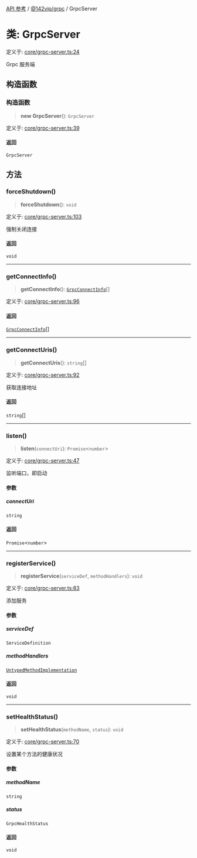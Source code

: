[API 参考](../wiki/Home) / [@142vip/grpc](../wiki/@142vip.grpc) / GrpcServer

# 类: GrpcServer

定义于: [core/grpc-server.ts:24](https://github.com/142vip/core-x/blob/5281e59d2cdd2de59e1ea761d17ed7fe118d1e60/packages/grpc/src/core/grpc-server.ts#L24)

Grpc 服务端

## 构造函数

### 构造函数

> **new GrpcServer**(): `GrpcServer`

定义于: [core/grpc-server.ts:39](https://github.com/142vip/core-x/blob/5281e59d2cdd2de59e1ea761d17ed7fe118d1e60/packages/grpc/src/core/grpc-server.ts#L39)

#### 返回

`GrpcServer`

## 方法

### forceShutdown()

> **forceShutdown**(): `void`

定义于: [core/grpc-server.ts:103](https://github.com/142vip/core-x/blob/5281e59d2cdd2de59e1ea761d17ed7fe118d1e60/packages/grpc/src/core/grpc-server.ts#L103)

强制关闭连接

#### 返回

`void`

***

### getConnectInfo()

> **getConnectInfo**(): [`GrpcConnectInfo`](../wiki/@142vip.grpc.%E6%8E%A5%E5%8F%A3.GrpcConnectInfo)\[]

定义于: [core/grpc-server.ts:96](https://github.com/142vip/core-x/blob/5281e59d2cdd2de59e1ea761d17ed7fe118d1e60/packages/grpc/src/core/grpc-server.ts#L96)

#### 返回

[`GrpcConnectInfo`](../wiki/@142vip.grpc.%E6%8E%A5%E5%8F%A3.GrpcConnectInfo)\[]

***

### getConnectUris()

> **getConnectUris**(): `string`\[]

定义于: [core/grpc-server.ts:92](https://github.com/142vip/core-x/blob/5281e59d2cdd2de59e1ea761d17ed7fe118d1e60/packages/grpc/src/core/grpc-server.ts#L92)

获取连接地址

#### 返回

`string`\[]

***

### listen()

> **listen**(`connectUri`): `Promise`<`number`>

定义于: [core/grpc-server.ts:47](https://github.com/142vip/core-x/blob/5281e59d2cdd2de59e1ea761d17ed7fe118d1e60/packages/grpc/src/core/grpc-server.ts#L47)

监听端口，即启动

#### 参数

##### connectUri

`string`

#### 返回

`Promise`<`number`>

***

### registerService()

> **registerService**(`serviceDef`, `methodHandlers`): `void`

定义于: [core/grpc-server.ts:83](https://github.com/142vip/core-x/blob/5281e59d2cdd2de59e1ea761d17ed7fe118d1e60/packages/grpc/src/core/grpc-server.ts#L83)

添加服务

#### 参数

##### serviceDef

`ServiceDefinition`

##### methodHandlers

[`UntypedMethodImplementation`](../wiki/@142vip.grpc.%E6%8E%A5%E5%8F%A3.UntypedMethodImplementation)

#### 返回

`void`

***

### setHealthStatus()

> **setHealthStatus**(`methodName`, `status`): `void`

定义于: [core/grpc-server.ts:70](https://github.com/142vip/core-x/blob/5281e59d2cdd2de59e1ea761d17ed7fe118d1e60/packages/grpc/src/core/grpc-server.ts#L70)

设置某个方法的健康状况

#### 参数

##### methodName

`string`

##### status

`GrpcHealthStatus`

#### 返回

`void`
